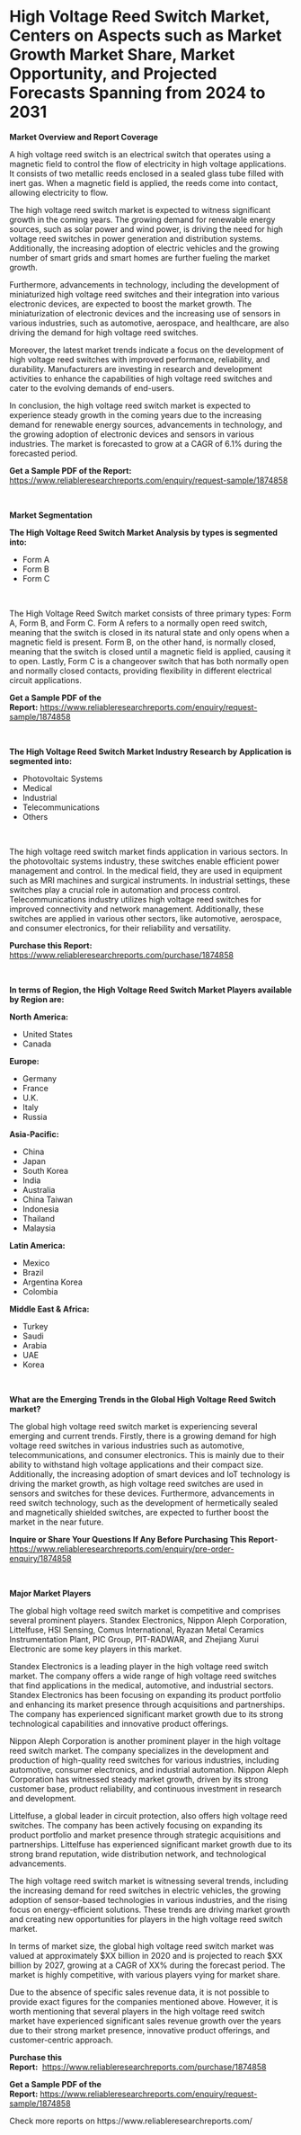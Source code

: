 <p><h1>High Voltage Reed Switch Market, Centers on Aspects such as Market Growth Market Share, Market Opportunity, and Projected Forecasts Spanning from 2024 to 2031</h1></p><p><strong>Market Overview and Report Coverage</strong></p>
<p><p>A high voltage reed switch is an electrical switch that operates using a magnetic field to control the flow of electricity in high voltage applications. It consists of two metallic reeds enclosed in a sealed glass tube filled with inert gas. When a magnetic field is applied, the reeds come into contact, allowing electricity to flow.</p><p>The high voltage reed switch market is expected to witness significant growth in the coming years. The growing demand for renewable energy sources, such as solar power and wind power, is driving the need for high voltage reed switches in power generation and distribution systems. Additionally, the increasing adoption of electric vehicles and the growing number of smart grids and smart homes are further fueling the market growth.</p><p>Furthermore, advancements in technology, including the development of miniaturized high voltage reed switches and their integration into various electronic devices, are expected to boost the market growth. The miniaturization of electronic devices and the increasing use of sensors in various industries, such as automotive, aerospace, and healthcare, are also driving the demand for high voltage reed switches.</p><p>Moreover, the latest market trends indicate a focus on the development of high voltage reed switches with improved performance, reliability, and durability. Manufacturers are investing in research and development activities to enhance the capabilities of high voltage reed switches and cater to the evolving demands of end-users.</p><p>In conclusion, the high voltage reed switch market is expected to experience steady growth in the coming years due to the increasing demand for renewable energy sources, advancements in technology, and the growing adoption of electronic devices and sensors in various industries. The market is forecasted to grow at a CAGR of 6.1% during the forecasted period.</p></p>
<p><strong>Get a Sample PDF of the Report:</strong> <a href="https://www.reliableresearchreports.com/enquiry/request-sample/1874858">https://www.reliableresearchreports.com/enquiry/request-sample/1874858</a></p>
<p>&nbsp;</p>
<p><strong>Market Segmentation</strong></p>
<p><strong>The High Voltage Reed Switch Market Analysis by types is segmented into:</strong></p>
<p><ul><li>Form A</li><li>Form B</li><li>Form C</li></ul></p>
<p>&nbsp;</p>
<p><p>The High Voltage Reed Switch market consists of three primary types: Form A, Form B, and Form C. Form A refers to a normally open reed switch, meaning that the switch is closed in its natural state and only opens when a magnetic field is present. Form B, on the other hand, is normally closed, meaning that the switch is closed until a magnetic field is applied, causing it to open. Lastly, Form C is a changeover switch that has both normally open and normally closed contacts, providing flexibility in different electrical circuit applications.</p></p>
<p><strong>Get a Sample PDF of the Report:</strong>&nbsp;<a href="https://www.reliableresearchreports.com/enquiry/request-sample/1874858">https://www.reliableresearchreports.com/enquiry/request-sample/1874858</a></p>
<p>&nbsp;</p>
<p><strong>The High Voltage Reed Switch Market Industry Research by Application is segmented into:</strong></p>
<p><ul><li>Photovoltaic Systems</li><li>Medical</li><li>Industrial</li><li>Telecommunications</li><li>Others</li></ul></p>
<p>&nbsp;</p>
<p><p>The high voltage reed switch market finds application in various sectors. In the photovoltaic systems industry, these switches enable efficient power management and control. In the medical field, they are used in equipment such as MRI machines and surgical instruments. In industrial settings, these switches play a crucial role in automation and process control. Telecommunications industry utilizes high voltage reed switches for improved connectivity and network management. Additionally, these switches are applied in various other sectors, like automotive, aerospace, and consumer electronics, for their reliability and versatility.</p></p>
<p><strong>Purchase this Report:</strong>&nbsp; <a href="https://www.reliableresearchreports.com/purchase/1874858">https://www.reliableresearchreports.com/purchase/1874858</a></p>
<p>&nbsp;</p>
<p><strong>In terms of Region, the High Voltage Reed Switch Market Players available by Region are:</strong></p>
<p>
    <p> <strong> North America: </strong>
        <ul>
            <li>United States</li>
            <li>Canada</li>
        </ul>
        </p> 
    <p> <strong> Europe: </strong>
        <ul>
            <li>Germany</li>
            <li>France</li>
            <li>U.K.</li>
            <li>Italy</li>
            <li>Russia</li>
        </ul>
        </p> 
    <p> <strong> Asia-Pacific: </strong>
        <ul>
            <li>China</li>
            <li>Japan</li>
            <li>South Korea</li>
            <li>India</li>
            <li>Australia</li>
            <li>China Taiwan</li>
            <li>Indonesia</li>
            <li>Thailand</li>
            <li>Malaysia</li>
        </ul>
        </p> 
    <p> <strong> Latin America: </strong>
        <ul>
            <li>Mexico</li>
            <li>Brazil</li>
            <li>Argentina Korea</li>
            <li>Colombia</li>
        </ul>
        </p> 
    <p> <strong> Middle East & Africa: </strong>
        <ul>
            <li>Turkey</li>
            <li>Saudi</li>
            <li>Arabia</li>
            <li>UAE</li>
            <li>Korea</li>
        </ul>
    </p>
    </p>
<p>&nbsp;</p>
<p><strong>What are the Emerging Trends in the Global High Voltage Reed Switch market?</strong></p>
<p><p>The global high voltage reed switch market is experiencing several emerging and current trends. Firstly, there is a growing demand for high voltage reed switches in various industries such as automotive, telecommunications, and consumer electronics. This is mainly due to their ability to withstand high voltage applications and their compact size. Additionally, the increasing adoption of smart devices and IoT technology is driving the market growth, as high voltage reed switches are used in sensors and switches for these devices. Furthermore, advancements in reed switch technology, such as the development of hermetically sealed and magnetically shielded switches, are expected to further boost the market in the near future.</p></p>
<p><strong>Inquire or Share Your Questions If Any Before Purchasing This Report</strong>- <a href="https://www.reliableresearchreports.com/enquiry/pre-order-enquiry/1874858">https://www.reliableresearchreports.com/enquiry/pre-order-enquiry/1874858</a></p>
<p>&nbsp;</p>
<p><strong>Major Market Players</strong></p>
<p><p>The global high voltage reed switch market is competitive and comprises several prominent players. Standex Electronics, Nippon Aleph Corporation, Littelfuse, HSI Sensing, Comus International, Ryazan Metal Ceramics Instrumentation Plant, PIC Group, PIT-RADWAR, and Zhejiang Xurui Electronic are some key players in this market.</p><p>Standex Electronics is a leading player in the high voltage reed switch market. The company offers a wide range of high voltage reed switches that find applications in the medical, automotive, and industrial sectors. Standex Electronics has been focusing on expanding its product portfolio and enhancing its market presence through acquisitions and partnerships. The company has experienced significant market growth due to its strong technological capabilities and innovative product offerings.</p><p>Nippon Aleph Corporation is another prominent player in the high voltage reed switch market. The company specializes in the development and production of high-quality reed switches for various industries, including automotive, consumer electronics, and industrial automation. Nippon Aleph Corporation has witnessed steady market growth, driven by its strong customer base, product reliability, and continuous investment in research and development.</p><p>Littelfuse, a global leader in circuit protection, also offers high voltage reed switches. The company has been actively focusing on expanding its product portfolio and market presence through strategic acquisitions and partnerships. Littelfuse has experienced significant market growth due to its strong brand reputation, wide distribution network, and technological advancements.</p><p>The high voltage reed switch market is witnessing several trends, including the increasing demand for reed switches in electric vehicles, the growing adoption of sensor-based technologies in various industries, and the rising focus on energy-efficient solutions. These trends are driving market growth and creating new opportunities for players in the high voltage reed switch market.</p><p>In terms of market size, the global high voltage reed switch market was valued at approximately $XX billion in 2020 and is projected to reach $XX billion by 2027, growing at a CAGR of XX% during the forecast period. The market is highly competitive, with various players vying for market share.</p><p>Due to the absence of specific sales revenue data, it is not possible to provide exact figures for the companies mentioned above. However, it is worth mentioning that several players in the high voltage reed switch market have experienced significant sales revenue growth over the years due to their strong market presence, innovative product offerings, and customer-centric approach.</p></p>
<p><strong>Purchase this Report:</strong>&nbsp;&nbsp;<a href="https://www.reliableresearchreports.com/purchase/1874858">https://www.reliableresearchreports.com/purchase/1874858</a></p>
<p></p>
<p><strong>Get a Sample PDF of the Report:</strong>&nbsp;<a href="https://www.reliableresearchreports.com/enquiry/request-sample/1874858">https://www.reliableresearchreports.com/enquiry/request-sample/1874858</a></p>
<p>Check more reports on https://www.reliableresearchreports.com/</p>